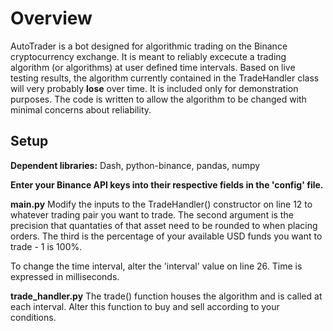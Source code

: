 # Overview
AutoTrader is a bot designed for algorithmic trading on the Binance cryptocurrency exchange. It is meant to reliably excecute a trading algorithm (or algorithms) at user defined time intervals.  Based on live testing results, the algorithm currently contained in the TradeHandler class will very probably **lose** over time.  It is included only for demonstration purposes.  The code is written to allow the algorithm to be changed with minimal concerns about reliability.  

## Setup 
**Dependent libraries:** Dash, python-binance, pandas, numpy

**Enter your Binance API keys into their respective fields in the 'config' file.** 

**main.py** 
Modify the inputs to the TradeHandler() constructor on line 12 to whatever trading pair you want to trade.  The second argument is the precision that quantaties of that asset need to be rounded to when placing orders.  The third is the percentage of your available USD funds you want to trade - 1 is 100%.  

To change the time interval, alter the 'interval' value on line 26.  Time is expressed in milliseconds.

**trade_handler.py**
The trade() function houses the algorithm and is called at each interval.  Alter this function to buy and sell according to your conditions.  